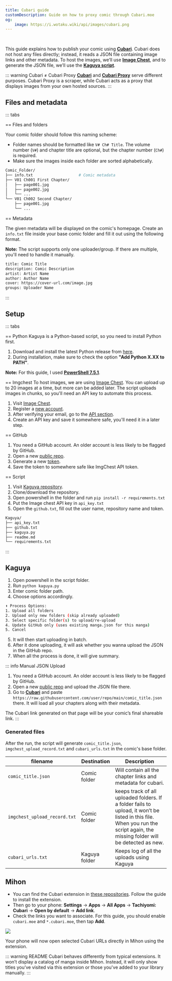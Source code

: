 ```yaml
---
title: Cubari guide
customDescription: Guide on how to proxy comic through Cubari.moe
og:
    image: https://i.wotaku.wiki/api/images/cubari.png
---
```


<GradientCard title="Cubari guide" description="Guide on how to proxy comic through Cubari.moe" theme="turquoise" variant="thin"/>

<br>

This guide explains how to publish your comic using [**Cubari**](https://cubari.moe/). Cubari does not host any files directly; instead, it reads a JSON file containing image links and other metadata. To host the images, we’ll use [**Image Chest**](https://imgchest.com/), and to generate the JSON file, we’ll use the [**Kaguya script**](https://github.com/wotakumoe/kaguya).

::: warning Cubari ≠ Cubari Proxy
[**Cubari**](https://cubari.moe/) and [**Cubari Proxy**](https://proxy.cubari.moe/) serve different purposes. Cubari Proxy is a scraper, while Cubari acts as a proxy that displays images from your own hosted sources.
:::

## Files and metadata

::: tabs

== Files and folders

Your comic folder should follow this naming scheme:  
- Folder names should be formatted like `V# Ch# Title`. The volume number (`V#`) and chapter title are optional, but the chapter number (`Ch#`) is required.  
- Make sure the images inside each folder are sorted alphabetically.

```bash
Comic_Folder/
├── info.txt                    # Comic metadata                     
├── V01 Ch001 First Chapter/          
│   ├── page001.jpg
│   ├── page002.jpg
│   └── ...
└── V01 Ch002 Second Chapter/
    ├── page001.jpg
    └── ...
```

== Metadata

The given metadata will be displayed on the comic's homepage. Create an `info.txt` file inside your base comic folder and fill it out using the following format.  

**Note:** The script supports only one uploader/group. If there are multiple, you'll need to handle it manually.

```bash
title: Comic Title
description: Comic Description
artist: Artist Name
author: Author Name
cover: https://cover-url.com/image.jpg
groups: Uploader Name
```

:::

## Setup

::: tabs

== Python
Kaguya is a Python-based script, so you need to install Python first.

1. Download and install the latest Python release from [here](https://www.python.org/downloads/).
2. During installation, make sure to check the option **"Add Python X.XX to PATH"**.

**Note:** For this guide, I used [**PowerShell 7.5.1**](https://github.com/PowerShell/PowerShell).

== Imgchest
To host images, we are using [Image Chest](https://imgchest.com/). You can upload up to 20 images at a time, but more can be added later. The script uploads images in chunks, so you'll need an API key to automate this process.

1. Visit [Image Chest](https://imgchest.com/).
2. Register a [new account](https://imgchest.com/register).
3. After verifying your email, go to the [API section](https://imgchest.com/profile/api).
4. Create an API key and save it somewhere safe, you'll need it in a later step.

== GitHub
1. You need a GitHub account. An older account is less likely to be flagged by GitHub.
2. Open a new [public repo](https://github.com/new).
3. Generate a new [token](https://github.com/settings/tokens/new?scopes=public_repo&description=Kaguya).
4. Save the token to somewhere safe like ImgChest API token.

== Script
1. Visit [Kaguya repository](https://github.com/wotakumoe/kaguya).
2. Clone/download the repository.
3. Open powershell in the folder and run `pip install -r requirements.txt`
4. Put the Image chest API key in `api_key.txt`
5. Open the `github.txt`, fill out the user name, repository name and token.

```bash
Kaguya/
├── api_key.txt  
├── github.txt  
├── kaguya.py
├── readme.md                                 
└── requirements.txt
```

:::

## Kaguya

1. Open powershell in the script folder.
2. Run `python kaguya.py`
3. Enter comic folder path.
4. Choose options accordingly.
```bash
⬆️ Process Options:
1. Upload all folders
2. Upload only new folders (skip already uploaded)
3. Select specific folder(s) to upload/re-upload
4. Update GitHub only (uses existing manga.json for this manga)
5. Cancel
```
5. It will then start uploading in batch.
6. After it done uploading, it will ask whether you wanna upload the JSON in the GitHub repo.
7. When all the process is done, it will give summary.

::: info Manual JSON Upload
1. You need a GitHub account. An older account is less likely to be flagged by GitHub.
2. Open a new [public repo](https://github.com/new) and upload the JSON file there.
3. Go to [**Cubari**](https://cubari.moe/) and paste `https://raw.githubusercontent.com/user/repo/main/comic_title.json` there. It will load all your chapters along with their metadata.

The Cubari link generated on that page will be your comic’s final shareable link.
:::

### Generated files

After the run, the script will generate `comic_title.json`, `imgchest_upload_record.txt` and `cubari_urls.txt` in the comic's base folder.

| filename | Destination | Description |
|-|-|-|
| `comic_title.json` | Comic folder | Will contain all the chapter links and metadata for cubari. |
| `imgchest_upload_record.txt` | Comic folder | keeps track of all uploaded folders. If a folder fails to upload, it won’t be listed in this file. When you run the script again, the missing folder will be detected as new. |
| `cubari_urls.txt` | Kaguya folder | Keeps log of all the uploads using Kaguya | 


## Mihon

- You can find the Cubari extension in [these repositories](/guides/ext/mihon#manga). Follow the guide to install the extension.
- Then go to your phone: **Settings** -> **Apps** -> **All Apps** -> **Tachiyomi: Cubari** -> **Open by default** -> **Add link**.
- Check the links you want to associate. For this guide, you should enable `cubari.moe` and `*.cubari.moe`, then tap **Add**.

![](/ss/cubariss.png)

Your phone will now open selected Cubari URLs directly in Mihon using the extension.

::: warning README
Cubari behaves differently from typical extensions. It won’t display a catalog of manga inside Mihon. Instead, it will only show titles you’ve visited via this extension or those you've added to your library manually.
:::
